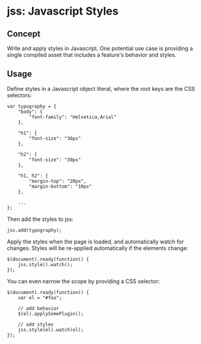 # jss: Javascript Styles

## Concept

Write and apply styles in Javascript. One potential use case is providing a single compiled asset that includes a feature's behavior and styles.

## Usage

Define styles in a Javascript object literal, where the root keys are the CSS selectors:

```
var typography = {
    "body": {
        "font-family": "Helvetica,Arial"
    },
    
    "h1": {
        "font-size": "36px"
    },
    
    "h2": {
        "font-size": "30px"
    },
    
    "h1, h2": {
        "margin-top": "20px",
        "margin-bottom": "10px"
    },
    
    ...
};
```

Then add the styles to jss:

```
jss.add(typography);
```

Apply the styles when the page is loaded, and automatically watch for changes. Styles will be re-applied automatically if the elements change:

```
$(document).ready(function() {
    jss.style().watch();
});
```

You can even narrow the scope by providing a CSS selector:

```
$(document).ready(function() {
    var el = "#foo";
    
    // add behavior
    $(el).applySomePlugin();

    // add styles
    jss.style(el).watch(el);
});
```